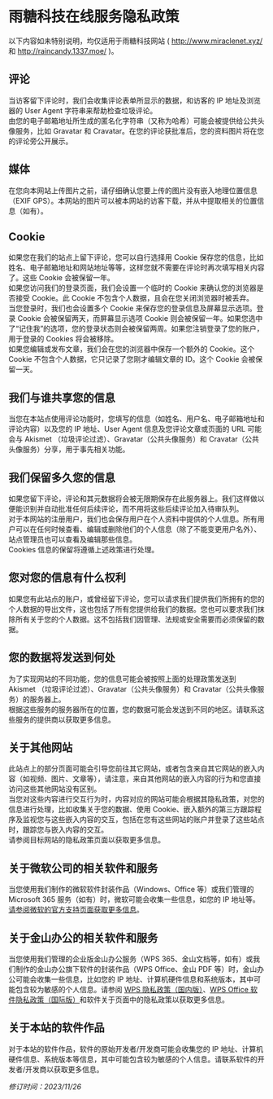 # 雨糖科技在线服务隐私政策
以下内容如未特别说明，均仅适用于雨糖科技网站 ( http://www.miraclenet.xyz/ 和 http://raincandy.1337.moe/ )。

## 评论
当访客留下评论时，我们会收集评论表单所显示的数据，和访客的 IP 地址及浏览器的 User Agent 字符串来帮助检查垃圾评论。<br>
由您的电子邮箱地址所生成的匿名化字符串（又称为哈希）可能会被提供给公共头像服务，比如 Gravatar 和 Cravatar。在您的评论获批准后，您的资料图片将在您的评论旁公开展示。

## 媒体
在您向本网站上传图片之前，请仔细确认您要上传的图片没有嵌入地理位置信息（EXIF GPS）。本网站的图片可以被本网站的访客下载，并从中提取相关的位置信息（如有）。

## Cookie
如果您在我们的站点上留下评论，您可以自行选择用 Cookie 保存您的信息，比如姓名、电子邮箱地址和网站地址等等，这样您就不需要在评论时再次填写相关内容了。这些 Cookie 会被保留一年。<br>
如果您访问我们的登录页面，我们会设置一个临时的 Cookie 来确认您的浏览器是否接受 Cookie。此 Cookie 不包含个人数据，且会在您关闭浏览器时被丢弃。<br>
当您登录时，我们也会设置多个 Cookie 来保存您的登录信息及屏幕显示选项。登录 Cookie 会被保留两天，而屏幕显示选项 Cookie 则会被保留一年。如果您选中了“记住我”的选项，您的登录状态则会被保留两周。如果您注销登录了您的账户，用于登录的 Cookies 将会被移除。<br>
如果您编辑或发布文章，我们会在您的浏览器中保存一个额外的 Cookie。这个Cookie 不包含个人数据，它只记录了您刚才编辑文章的 ID。这个 Cookie 会被保留一天。

## 我们与谁共享您的信息
当您在本站点使用评论功能时，您填写的信息（如姓名、用户名、电子邮箱地址和评论内容）以及您的 IP 地址、User Agent 信息及您评论文章或页面的 URL 可能会与 Akismet （垃圾评论过滤）、Gravatar（公共头像服务）和 Cravatar（公共头像服务）分享，用于事先相关功能。

## 我们保留多久您的信息
如果您留下评论，评论和其元数据将会被无限期保存在此服务器上。我们这样做以便能识别并自动批准任何后续评论，而不用将这些后续评论加入待审队列。<br>
对于本网站的注册用户，我们也会保存用户在个人资料中提供的个人信息。所有用户可以在任何时候查看、编辑或删除他们的个人信息（除了不能变更用户名外）、站点管理员也可以查看及编辑那些信息。<br>
Cookies 信息的保留将遵循上述政策进行处理。

## 您对您的信息有什么权利
如果您有此站点的账户，或曾经留下评论，您可以请求我们提供我们所拥有的您的个人数据的导出文件，这也包括了所有您提供给我们的数据。您也可以要求我们抹除所有关于您的个人数据。这不包括我们因管理、法规或安全需要而必须保留的数据。

## 您的数据将发送到何处
为了实现网站的不同功能，您的信息可能会被按照上面的处理政策发送到 Akismet （垃圾评论过滤）、Gravatar（公共头像服务）和 Cravatar（公共头像服务）的服务器上。<br>
根据这些服务的服务器所在的位置，您的数据可能会发送到不同的地区。请联系这些服务的提供商以获取更多信息。

## 关于其他网站
此站点上的部分页面可能会引导您前往其它网站，或者包含来自其它网站的嵌入内容（如视频、图片、文章等），请注意，来自其他网站的嵌入内容的行为和您直接访问这些其他网站没有区别。<br>
当您对这些内容进行交互行为时，内容对应的网站可能会根据其隐私政策，对您的信息进行处理，比如收集关于您的数据、使用 Cookie、嵌入额外的第三方跟踪程序及监视您与这些嵌入内容的交互，包括在您有这些网站的账户并登录了这些站点时，跟踪您与嵌入内容的交互。<br>
请参阅目标网站的隐私政策页面以获取更多信息。

## 关于微软公司的相关软件和服务
当您使用我们制作的微软软件封装作品（Windows、Office 等）或我们管理的 Microsoft 365 服务（如有）时，微软可能会收集一些信息，如您的 IP 地址等。[请参阅微软的官方支持页面获取更多信息](https://go.microsoft.com/fwlink/?LinkId=521839)。

## 关于金山办公的相关软件和服务
当您使用我们管理的企业版金山办公服务（WPS 365、金山文档等，如有）或我们制作的金山办公旗下软件的封装作品（WPS Office、金山 PDF 等）时，金山办公可能会收集一些信息，比如您的 IP 地址、计算机硬件信息和系统版本，其中可能包含较为敏感的个人信息。请参阅 [WPS 隐私政策（国内版）](https://www.wps.cn/privacy/full_privacyprotect)、[WPS Office 软件隐私政策（国际版）](https://www.wps.com/privacy-policy/)和软件关于页面中的隐私政策以获取更多信息。

## 关于本站的软件作品
对于本站的软件作品，软件的原始开发者/开发商可能会收集您的 IP 地址、计算机硬件信息、系统版本等信息，其中可能包含较为敏感的个人信息。请联系软件的开发者/开发商以获取更多信息。

*修订时间：2023/11/26*

